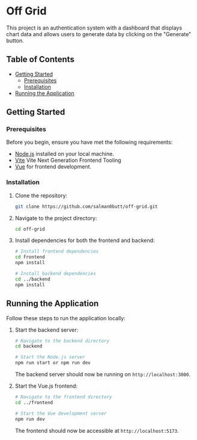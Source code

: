 # Off Grid

This project is an authentication system with a dashboard that displays chart data and allows users to generate data by clicking on the "Generate" button.


## Table of Contents

- [Getting Started](#getting-started)
  - [Prerequisites](#prerequisites)
  - [Installation](#installation)
- [Running the Application](#running-the-application)

## Getting Started

### Prerequisites

Before you begin, ensure you have met the following requirements:

- [Node.js](https://nodejs.org/) installed on your local machine.
- [Vite](https://vitejs.dev/) Vite Next Generation Frontend Tooling
- [Vue](https://cli.vuejs.org/guide/installation.html) for frontend development.

### Installation

1. Clone the repository:

   ```bash
   git clone https://github.com/salman0butt/off-grid.git
   ```

2. Navigate to the project directory:

   ```bash
   cd off-grid
   ```

3. Install dependencies for both the frontend and backend:

   ```bash
   # Install frontend dependencies
   cd frontend
   npm install

   # Install backend dependencies
   cd ../backend
   npm install
   ```

## Running the Application

Follow these steps to run the application locally:

1. Start the backend server:

   ```bash
   # Navigate to the backend directory
   cd backend

   # Start the Node.js server
   npm run start or npm run dev
   ```

   The backend server should now be running on `http://localhost:3000`.

2. Start the Vue.js frontend:

   ```bash
   # Navigate to the frontend directory
   cd ../frontend

   # Start the Vue development server
   npm run dev
   ```

   The frontend should now be accessible at `http://localhost:5173`.
